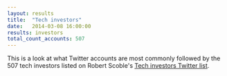 ```yaml
---
layout: results
title:  "Tech investors"
date:   2014-03-08 16:00:00
results: investors
total_count_accounts: 507
---
```


This is a look at what Twitter accounts are most commonly followed by the 507 tech investors listed on Robert Scoble's [Tech investors Twitter list](https://twitter.com/Scobleizer/lists/tech-investors).

